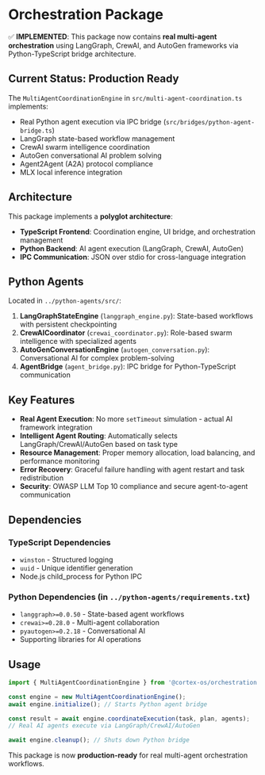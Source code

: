 # Orchestration Package

✅ **IMPLEMENTED**: This package now contains **real multi-agent orchestration** using LangGraph, CrewAI,
and AutoGen frameworks via Python-TypeScript bridge architecture.

## Current Status: Production Ready

The `MultiAgentCoordinationEngine` in `src/multi-agent-coordination.ts` implements:

- Real Python agent execution via IPC bridge (`src/bridges/python-agent-bridge.ts`)
- LangGraph state-based workflow management
- CrewAI swarm intelligence coordination
- AutoGen conversational AI problem solving
- Agent2Agent (A2A) protocol compliance
- MLX local inference integration

## Architecture

This package implements a **polyglot architecture**:

- **TypeScript Frontend**: Coordination engine, UI bridge, and orchestration management
- **Python Backend**: AI agent execution (LangGraph, CrewAI, AutoGen)
- **IPC Communication**: JSON over stdio for cross-language integration

## Python Agents

Located in `../python-agents/src/`:

1. **LangGraphStateEngine** (`langgraph_engine.py`): State-based workflows with persistent checkpointing
2. **CrewAICoordinator** (`crewai_coordinator.py`): Role-based swarm intelligence with specialized agents
3. **AutoGenConversationEngine** (`autogen_conversation.py`): Conversational AI for complex problem-solving
4. **AgentBridge** (`agent_bridge.py`): IPC bridge for Python-TypeScript communication

## Key Features

- **Real Agent Execution**: No more `setTimeout` simulation - actual AI framework integration
- **Intelligent Agent Routing**: Automatically selects LangGraph/CrewAI/AutoGen based on task type
- **Resource Management**: Proper memory allocation, load balancing, and performance monitoring
- **Error Recovery**: Graceful failure handling with agent restart and task redistribution
- **Security**: OWASP LLM Top 10 compliance and secure agent-to-agent communication

## Dependencies

### TypeScript Dependencies

- `winston` - Structured logging
- `uuid` - Unique identifier generation
- Node.js child_process for Python IPC

### Python Dependencies (in `../python-agents/requirements.txt`)

- `langgraph>=0.0.50` - State-based agent workflows
- `crewai>=0.28.0` - Multi-agent collaboration
- `pyautogen>=0.2.18` - Conversational AI
- Supporting libraries for AI operations

## Usage

```typescript
import { MultiAgentCoordinationEngine } from '@cortex-os/orchestration';

const engine = new MultiAgentCoordinationEngine();
await engine.initialize(); // Starts Python agent bridge

const result = await engine.coordinateExecution(task, plan, agents);
// Real AI agents execute via LangGraph/CrewAI/AutoGen

await engine.cleanup(); // Shuts down Python bridge
```

This package is now **production-ready** for real multi-agent orchestration workflows.
